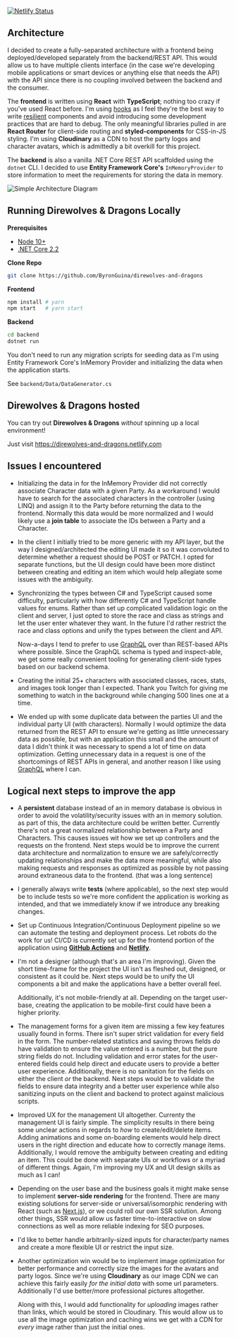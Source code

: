 [![Netlify Status](https://api.netlify.com/api/v1/badges/1c079f73-9085-40db-b526-f860925e23ff/deploy-status)](https://app.netlify.com/sites/direwolves-and-dragons/deploys)

## Architecture

I decided to create a fully-separated architecture with a frontend being deployed/developed separately from the backend/REST API. This would allow us to have multiple clients interface (in the case we're developing mobile applications or smart devices or anything else that needs the API) with the API since there is no coupling involved between the backend and the consumer.

The **frontend** is written using **React** with **TypeScript**; nothing too crazy if you've used React before. I'm using [hooks](https://reactjs.org/docs/hooks-intro.html) as I feel they're the best way to write [resilient](https://overreacted.io/writing-resilient-components/) components and avoid introducing some development practices that are hard to debug. The only meaningful libraries pulled in are **React Router** for client-side routing and **styled-components** for CSS-in-JS styling. I'm using **Cloudinary** as a CDN to host the party logos and character avatars, which is admittedly a bit overkill for this project.

The **backend** is also a vanilla .NET Core REST API scaffolded using the `dotnet` CLI. I decided to use **Entity Framework Core's** `InMemoryProvider` to store information to meet the requirements for storing the data in memory.

![Simple Architecture Diagram](https://res.cloudinary.com/byronguina/image/upload/v1558377184/Architecture.png)

## Running **Direwolves** & Dragons Locally

**Prerequisites**

- [Node 10+](https://nodejs.org/en/download/current/)
- [.NET Core 2.2](https://dotnet.microsoft.com/download/dotnet-core/2.2)

**Clone Repo**
```bash
git clone https://github.com/ByronGuina/direwolves-and-dragons
```

**Frontend**

```bash
npm install # yarn
npm start   # yarn start
```

**Backend**

```bash
cd backend
dotnet run
```

You don't need to run any migration scripts for seeding data as I'm using Entity Framework Core's InMemory Provider and initializing the data when the application starts. 

See `backend/Data/DataGenerator.cs`

## Direwolves & Dragons hosted

You can try out **Direwolves & Dragons** _without_ spinning up a local environment!

Just visit https://direwolves-and-dragons.netlify.com

## Issues I encountered

- Initializing the data in for the InMemory Provider did not correctly associate Character data with a given Party. As a workaround I would have to search for the associated characters in the controller (using LINQ) and assign it to the Party before returning the data to the frontend. Normally this data would be more normalized and I would likely use a **join table** to associate the IDs between a Party and a Character.
- In the client I initially tried to be more generic with my API layer, but the way I designed/architected the editing UI made it so it was convoluted to determine whether a request should be POST or PATCH. I opted for separate functions, but the UI design could have been more distinct between creating and editing an item which would help allegiate some issues with the ambiguity.
- Synchronizing the types between C# and TypeScript caused some difficulty, particularly with how differently C# and TypeScript handle values for enums. Rather than set up complicated validation logic on the client and server, I just opted to store the race and class as strings and let the user enter whatever they want. In the future I'd rather restrict the race and class options and unify the types between the client and API.

    Now-a-days I tend to prefer to use [GraphQL](https://graphql.org/) over than REST-based APIs where possible. Since the GraphQL schema is typed and inspect-able, we get some really convenient tooling for generating client-side types based on our backend schema.
    
- Creating the initial 25+ characters with associated classes, races, stats, and images took longer than I expected. Thank you Twitch for giving me something to watch in the background while changing 500 lines one at a time.
- We ended up with some duplicate data between the parties UI and the individual party UI (with characters). Normally I would optimize the data returned from the REST API to ensure we're getting as little unnecessary data as possible, but with an application this small and the amount of data I didn't think it was necessary to spend a lot of time on data optimization. Getting unnecessary data in a request is one of the shortcomings of REST APIs in general, and another reason I like using [GraphQL](https://graphql.org/) where I can.

## Logical next steps to improve the app

- A **persistent** database instead of an in memory database is obvious in order to avoid the volatility/security issues with an in memory solution. as part of this, the data architecture could be written better. Currently there's not a great normalized relationship between a Party and Characters. This causes issues wit how we set up controllers and the requests on the frontend. Next steps would be to improve the current data architecture and normalization to ensure we are safely/correctly updating relationships and make the data more meaningful, while also making requests and responses as optimized as possible by not passing around extraneous data to the frontend. (that was a long sentence)
- I generally always write **tests** (where applicable), so the next step would be to include tests so we're more confident the application is working as intended, and that we immediately know if we introduce any breaking changes.
- Set up Continuous Integration/Continuous Deployment pipeline so we can automate the testing and deployment process. Let robots do the work for us! CI/CD is currently set up for the frontend portion of the application using **[GitHub Actions](https://github.com/ByronGuina/direwolves-and-dragons/actions)** and **[Netlify](https://www.netlify.com/)**.
- I'm not a designer (although that's an area I'm improving). Given the short time-frame for the project the UI isn't as fleshed out, designed, or consistent as it could be. Next steps would be to unify the UI components a bit and make the applications have a better overall feel.

    Additionally, it's not mobile-friendly at all. Depending on the target user-base, creating the application to be mobile-first could have been a higher priority.

- The management forms for a given item are missing a few key features usually found in forms. There isn't super strict validation for every field in the form. The number-related statistics and saving throws fields _do_ have validation to ensure the value entered is a number, but the pure string fields do not. Including validation and error states for the user-entered fields could help direct and educate users to provide a better user experience. Additionally, there is no sanitation for the fields on either the client _or_ the backend. Next steps would be to validate the fields to ensure data integrity and a better user experience while also sanitizing inputs on the client and backend to protect against malicious scripts.
- Improved UX for the management UI altogether. Currenty the management UI is fairly simple. The simplicity results in there being some unclear actions in regards to _how_ to create/edit/delete items. Adding animations and some on-boarding elements would help direct users in the right direction and educate how to correctly manage items. Additionally, I would remove the ambiguity between creating and editing an item. This could be done with separate UIs or workflows or a myriad of different things. Again, I'm improving my UX and UI design skills as much as I can!
- Depending on the user base and the business goals it might make sense to implement **server-side rendering** for the frontend. There are many existing solutions for server-side or universal/isomorphic rendering with React (such as [Next.js](https://nextjs.org/)), or we could roll our own SSR solution. Among other things, SSR would allow us faster time-to-interactive on slow connections as well as more reliable indexing for SEO purposes.
- I'd like to better handle arbitrarily-sized inputs for character/party names and create a more flexible UI or restrict the input size.
- Another optimization win would be to implement image optimization for better performance and correctly size the images for the avatars and party logos. Since we're using **Cloudinary** as our image CDN we can achieve this fairly easily _for the initial data_ with some url parameters. Additionally I'd use better/more professional pictures altogether.

    Along with this, I would add functionality for _uploading_ images rather than links, which would be stored in Cloudinary. This would allow us to use all the image optimization and caching wins we get with a CDN for _every_ image rather than just the initial ones.
